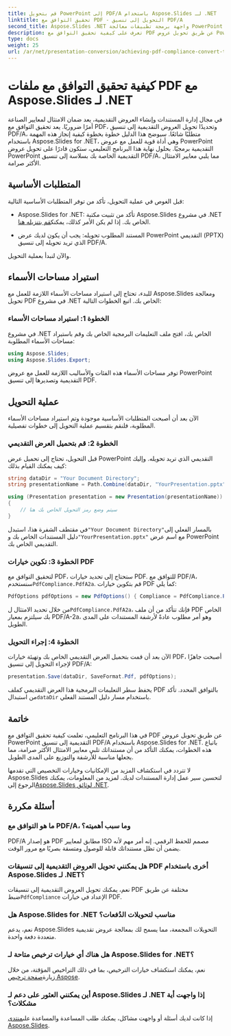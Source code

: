```yaml
---
title: قم بتحويل PowerPoint إلى PDF/A باستخدام Aspose.Slides لـ .NET
linktitle: تحقيق التوافق مع PDF - التحويل إلى تنسيق PDF/A
second_title: Aspose.Slides .NET واجهة برمجة تطبيقات معالجة PowerPoint
description: تعرف على كيفية تحقيق التوافق مع PDF عن طريق تحويل عروض PowerPoint التقديمية إلى تنسيق PDF/A باستخدام Aspose.Slides for .NET. ضمان طول عمر الوثيقة وسهولة الوصول إليها.
type: docs
weight: 25
url: /ar/net/presentation-conversion/achieving-pdf-compliance-convert-to-pdf-a-format/
---
```


# كيفية تحقيق التوافق مع ملفات PDF مع Aspose.Slides لـ .NET

في مجال إدارة المستندات وإنشاء العروض التقديمية، يعد ضمان الامتثال لمعايير الصناعة أمرًا ضروريًا. يعد تحقيق التوافق مع PDF، وتحديدًا تحويل العروض التقديمية إلى تنسيق PDF/A، متطلبًا شائعًا. سيوضح هذا الدليل خطوة بخطوة كيفية إنجاز هذه المهمة باستخدام Aspose.Slides for .NET، وهي أداة قوية للعمل مع عروض PowerPoint التقديمية برمجيًا. بحلول نهاية هذا البرنامج التعليمي، ستكون قادرًا على تحويل عروض PowerPoint التقديمية الخاصة بك بسلاسة إلى تنسيق PDF/A، مما يلبي معايير الامتثال الأكثر صرامة.

## المتطلبات الأساسية

قبل الغوص في عملية التحويل، تأكد من توفر المتطلبات الأساسية التالية:

-  Aspose.Slides for .NET: تأكد من تثبيت مكتبة Aspose.Slides في مشروع .NET الخاص بك. إذا لم يكن الأمر كذلك، يمكنك[قم بتنزيله هنا](https://releases.aspose.com/slides/net/).

- المستند المطلوب تحويله: يجب أن يكون لديك عرض PowerPoint التقديمي (PPTX) الذي تريد تحويله إلى تنسيق PDF/A.

والآن لنبدأ بعملية التحويل.

## استيراد مساحات الأسماء

للبدء، تحتاج إلى استيراد مساحات الأسماء اللازمة للعمل مع Aspose.Slides ومعالجة تحويل PDF في مشروع .NET الخاص بك. اتبع الخطوات التالية:

### الخطوة 1: استيراد مساحات الأسماء

في مشروع .NET الخاص بك، افتح ملف التعليمات البرمجية الخاص بك وقم باستيراد مساحات الأسماء المطلوبة:

```csharp
using Aspose.Slides;
using Aspose.Slides.Export;
```

توفر مساحات الأسماء هذه الفئات والأساليب اللازمة للعمل مع عروض PowerPoint التقديمية وتصديرها إلى تنسيق PDF.

## عملية التحويل

الآن بعد أن أصبحت المتطلبات الأساسية موجودة وتم استيراد مساحات الأسماء المطلوبة، فلنقم بتقسيم عملية التحويل إلى خطوات تفصيلية.

### الخطوة 2: قم بتحميل العرض التقديمي

قبل التحويل، تحتاج إلى تحميل عرض PowerPoint التقديمي الذي تريد تحويله. وإليك كيف يمكنك القيام بذلك:

```csharp
string dataDir = "Your Document Directory";
string presentationName = Path.Combine(dataDir, "YourPresentation.pptx");

using (Presentation presentation = new Presentation(presentationName))
{
    // سيتم وضع رمز التحويل الخاص بك هنا
}
```

 في مقتطف الشفرة هذا، استبدل`"Your Document Directory"`بالمسار الفعلي إلى دليل المستندات الخاص بك و`"YourPresentation.pptx"` مع اسم عرض PowerPoint التقديمي الخاص بك.

### الخطوة 3: تكوين خيارات PDF

 لتحقيق التوافق مع PDF، ستحتاج إلى تحديد خيارات PDF. للتوافق مع PDF/A، سنستخدم`PdfCompliance.PdfA2a`. قم بتكوين خيارات PDF كما يلي:

```csharp
PdfOptions pdfOptions = new PdfOptions() { Compliance = PdfCompliance.PdfA2a };
```

 من خلال تحديد الامتثال ل`PdfCompliance.PdfA2a`، فإنك تتأكد من أن ملف PDF الخاص بك سيلتزم بمعيار PDF/A-2a، وهو أمر مطلوب عادةً لأرشفة المستندات على المدى الطويل.

### الخطوة 4: إجراء التحويل

الآن بعد أن قمت بتحميل العرض التقديمي الخاص بك وتهيئة خيارات PDF، أصبحت جاهزًا لإجراء التحويل إلى تنسيق PDF/A:

```csharp
presentation.Save(dataDir, SaveFormat.Pdf, pdfOptions);
```

 يحفظ سطر التعليمات البرمجية هذا العرض التقديمي كملف PDF بالتوافق المحدد. تأكد من استبدال`dataDir` باستخدام مسار دليل المستند الفعلي.

## خاتمة

في هذا البرنامج التعليمي، تعلمت كيفية تحقيق التوافق مع PDF عن طريق تحويل عروض PowerPoint التقديمية إلى تنسيق PDF/A باستخدام Aspose.Slides for .NET. باتباع هذه الخطوات، يمكنك التأكد من أن مستنداتك تلبي معايير الامتثال الأكثر صرامة، مما يجعلها مناسبة للأرشفة والتوزيع على المدى الطويل.

 لا تتردد في استكشاف المزيد من الإمكانيات وخيارات التخصيص التي تقدمها Aspose.Slides لتحسين سير عمل إدارة المستندات لديك. لمزيد من المعلومات، يمكنك الرجوع إلى[Aspose.Slides لوثائق .NET](https://reference.aspose.com/slides/net/).

## أسئلة مكررة

### ما هو التوافق مع PDF/A، وما سبب أهميته؟
PDF/A هو إصدار PDF مطابق لمعايير ISO مصمم للحفظ الرقمي. إنه أمر مهم لأنه يضمن أن تظل مستنداتك قابلة للوصول ومتسقة بصريًا مع مرور الوقت.

### هل يمكنني تحويل العروض التقديمية إلى تنسيقات PDF أخرى باستخدام Aspose.Slides لـ .NET؟
 نعم، يمكنك تحويل العروض التقديمية إلى تنسيقات PDF مختلفة عن طريق ضبط`PdfCompliance` الإعداد في خيارات PDF.

### هل Aspose.Slides for .NET مناسب لتحويلات الدُفعات؟
نعم، يدعم Aspose.Slides التحويلات المجمعة، مما يسمح لك بمعالجة عروض تقديمية متعددة دفعة واحدة.

### هل هناك أي خيارات ترخيص متاحة لـ Aspose.Slides for .NET؟
 نعم، يمكنك استكشاف خيارات الترخيص، بما في ذلك التراخيص المؤقتة، من خلال زيارة[صفحة ترخيص Aspose](https://purchase.aspose.com/buy).

### أين يمكنني العثور على دعم لـ Aspose.Slides لـ .NET إذا واجهت أية مشكلات؟
 إذا كانت لديك أسئلة أو واجهت مشاكل، يمكنك طلب المساعدة والمساعدة على[منتدى Aspose.Slides](https://forum.aspose.com/).